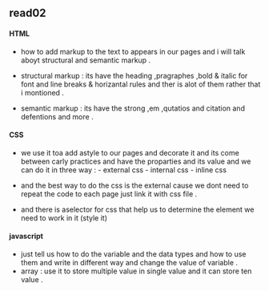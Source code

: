## read02
#### HTML
* how to add markup to the text to appears in our pages and i will talk aboyt structural and semantic markup .

- structural markup : its have the heading ,pragraphes ,bold & italic for font and line breaks & horizantal rules and ther is alot of them rather that i montioned .

- semantic markup : its have the strong ,em ,qutatios and citation and defentions and more .

#### CSS
* we use it toa add astyle to our pages and decorate it and its come between carly practices and have the proparties and its value and we can do it in three way : 
       - external css
       - internal css
       - inline css
- and the best way to do the css is the external cause we dont need to repeat the code to each page just link it with css file .
* and there is aselector for css that help us to determine the element we need to work in it (style it)

#### javascript 

* just tell us how to do the variable and the data types and how to use them and write in different way and change the value of variable .
* array : use it to store multiple value in single value and it can store ten value .